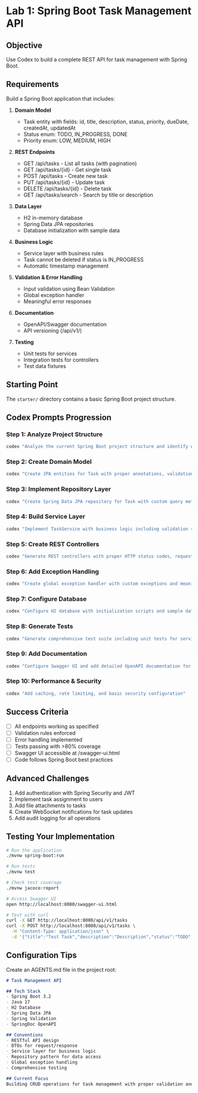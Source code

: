 # Lab 1: Spring Boot Task Management API

## Objective
Use Codex to build a complete REST API for task management with Spring Boot.

## Requirements

Build a Spring Boot application that includes:

1. **Domain Model**
   - Task entity with fields: id, title, description, status, priority, dueDate, createdAt, updatedAt
   - Status enum: TODO, IN_PROGRESS, DONE
   - Priority enum: LOW, MEDIUM, HIGH

2. **REST Endpoints**
   - GET /api/tasks - List all tasks (with pagination)
   - GET /api/tasks/{id} - Get single task
   - POST /api/tasks - Create new task
   - PUT /api/tasks/{id} - Update task
   - DELETE /api/tasks/{id} - Delete task
   - GET /api/tasks/search - Search by title or description

3. **Data Layer**
   - H2 in-memory database
   - Spring Data JPA repositories
   - Database initialization with sample data

4. **Business Logic**
   - Service layer with business rules
   - Task cannot be deleted if status is IN_PROGRESS
   - Automatic timestamp management

5. **Validation & Error Handling**
   - Input validation using Bean Validation
   - Global exception handler
   - Meaningful error responses

6. **Documentation**
   - OpenAPI/Swagger documentation
   - API versioning (/api/v1/)

7. **Testing**
   - Unit tests for services
   - Integration tests for controllers
   - Test data fixtures

## Starting Point

The `starter/` directory contains a basic Spring Boot project structure.

## Codex Prompts Progression

### Step 1: Analyze Project Structure
```bash
codex "Analyze the current Spring Boot project structure and identify what needs to be added for a task management API"
```

### Step 2: Create Domain Model
```bash
codex "Create JPA entities for Task with proper annotations, validation, and auditing. Include Status and Priority enums"
```

### Step 3: Implement Repository Layer
```bash
codex "Create Spring Data JPA repository for Task with custom query methods for searching and filtering"
```

### Step 4: Build Service Layer
```bash
codex "Implement TaskService with business logic including validation rules and error handling"
```

### Step 5: Create REST Controllers
```bash
codex "Generate REST controllers with proper HTTP status codes, request/response DTOs, and OpenAPI annotations"
```

### Step 6: Add Exception Handling
```bash
codex "Create global exception handler with custom exceptions and meaningful error responses"
```

### Step 7: Configure Database
```bash
codex "Configure H2 database with initialization scripts and sample data for development"
```

### Step 8: Generate Tests
```bash
codex "Generate comprehensive test suite including unit tests for services and integration tests for controllers with at least 80% coverage"
```

### Step 9: Add Documentation
```bash
codex "Configure Swagger UI and add detailed OpenAPI documentation for all endpoints"
```

### Step 10: Performance & Security
```bash
codex "Add caching, rate limiting, and basic security configuration"
```

## Success Criteria

- [ ] All endpoints working as specified
- [ ] Validation rules enforced
- [ ] Error handling implemented
- [ ] Tests passing with >80% coverage
- [ ] Swagger UI accessible at /swagger-ui.html
- [ ] Code follows Spring Boot best practices

## Advanced Challenges

1. Add authentication with Spring Security and JWT
2. Implement task assignment to users
3. Add file attachments to tasks
4. Create WebSocket notifications for task updates
5. Add audit logging for all operations

## Testing Your Implementation

```bash
# Run the application
./mvnw spring-boot:run

# Run tests
./mvnw test

# Check test coverage
./mvnw jacoco:report

# Access Swagger UI
open http://localhost:8080/swagger-ui.html

# Test with curl
curl -X GET http://localhost:8080/api/v1/tasks
curl -X POST http://localhost:8080/api/v1/tasks \
  -H "Content-Type: application/json" \
  -d '{"title":"Test Task","description":"Description","status":"TODO","priority":"HIGH"}'
```

## Configuration Tips

Create an AGENTS.md file in the project root:

```markdown
# Task Management API

## Tech Stack
- Spring Boot 3.2
- Java 17
- H2 Database
- Spring Data JPA
- Spring Validation
- SpringDoc OpenAPI

## Conventions
- RESTful API design
- DTOs for request/response
- Service layer for business logic
- Repository pattern for data access
- Global exception handling
- Comprehensive testing

## Current Focus
Building CRUD operations for task management with proper validation and error handling.
```